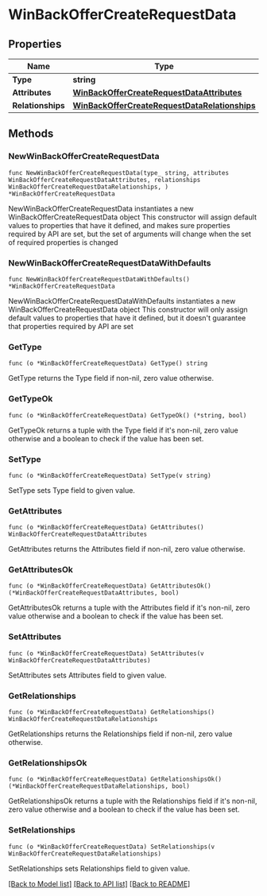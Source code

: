 # WinBackOfferCreateRequestData

## Properties

Name | Type | Description | Notes
------------ | ------------- | ------------- | -------------
**Type** | **string** |  | 
**Attributes** | [**WinBackOfferCreateRequestDataAttributes**](WinBackOfferCreateRequestDataAttributes.md) |  | 
**Relationships** | [**WinBackOfferCreateRequestDataRelationships**](WinBackOfferCreateRequestDataRelationships.md) |  | 

## Methods

### NewWinBackOfferCreateRequestData

`func NewWinBackOfferCreateRequestData(type_ string, attributes WinBackOfferCreateRequestDataAttributes, relationships WinBackOfferCreateRequestDataRelationships, ) *WinBackOfferCreateRequestData`

NewWinBackOfferCreateRequestData instantiates a new WinBackOfferCreateRequestData object
This constructor will assign default values to properties that have it defined,
and makes sure properties required by API are set, but the set of arguments
will change when the set of required properties is changed

### NewWinBackOfferCreateRequestDataWithDefaults

`func NewWinBackOfferCreateRequestDataWithDefaults() *WinBackOfferCreateRequestData`

NewWinBackOfferCreateRequestDataWithDefaults instantiates a new WinBackOfferCreateRequestData object
This constructor will only assign default values to properties that have it defined,
but it doesn't guarantee that properties required by API are set

### GetType

`func (o *WinBackOfferCreateRequestData) GetType() string`

GetType returns the Type field if non-nil, zero value otherwise.

### GetTypeOk

`func (o *WinBackOfferCreateRequestData) GetTypeOk() (*string, bool)`

GetTypeOk returns a tuple with the Type field if it's non-nil, zero value otherwise
and a boolean to check if the value has been set.

### SetType

`func (o *WinBackOfferCreateRequestData) SetType(v string)`

SetType sets Type field to given value.


### GetAttributes

`func (o *WinBackOfferCreateRequestData) GetAttributes() WinBackOfferCreateRequestDataAttributes`

GetAttributes returns the Attributes field if non-nil, zero value otherwise.

### GetAttributesOk

`func (o *WinBackOfferCreateRequestData) GetAttributesOk() (*WinBackOfferCreateRequestDataAttributes, bool)`

GetAttributesOk returns a tuple with the Attributes field if it's non-nil, zero value otherwise
and a boolean to check if the value has been set.

### SetAttributes

`func (o *WinBackOfferCreateRequestData) SetAttributes(v WinBackOfferCreateRequestDataAttributes)`

SetAttributes sets Attributes field to given value.


### GetRelationships

`func (o *WinBackOfferCreateRequestData) GetRelationships() WinBackOfferCreateRequestDataRelationships`

GetRelationships returns the Relationships field if non-nil, zero value otherwise.

### GetRelationshipsOk

`func (o *WinBackOfferCreateRequestData) GetRelationshipsOk() (*WinBackOfferCreateRequestDataRelationships, bool)`

GetRelationshipsOk returns a tuple with the Relationships field if it's non-nil, zero value otherwise
and a boolean to check if the value has been set.

### SetRelationships

`func (o *WinBackOfferCreateRequestData) SetRelationships(v WinBackOfferCreateRequestDataRelationships)`

SetRelationships sets Relationships field to given value.



[[Back to Model list]](../README.md#documentation-for-models) [[Back to API list]](../README.md#documentation-for-api-endpoints) [[Back to README]](../README.md)


